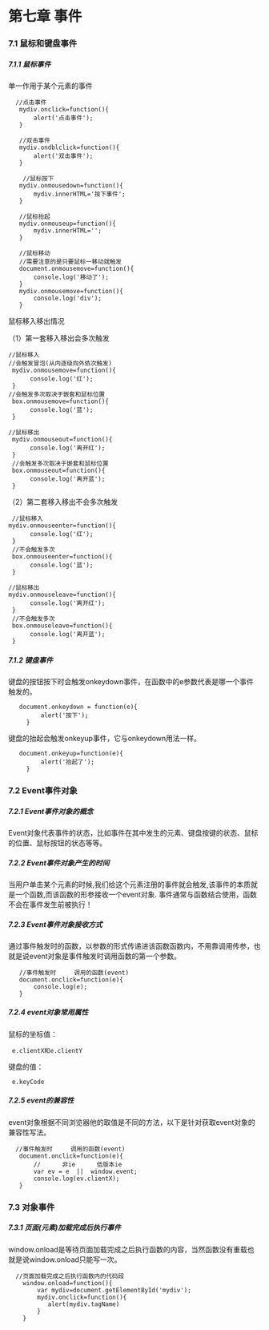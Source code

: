 # 第七章  事件

### 7.1 鼠标和键盘事件

##### 7.1.1 鼠标事件

单一作用于某个元素的事件

      //点击事件
       mydiv.onclick=function(){
           alert('点击事件');
       }
    
       //双击事件
       mydiv.ondblclick=function(){
           alert('双击事件');
       }

        //鼠标按下
       mydiv.onmousedown=function(){
           mydiv.innerHTML='按下事件';
       }

       //鼠标抬起
       mydiv.onmouseup=function(){
           mydiv.innerHTML='';
       }
       
       //鼠标移动
       //需要注意的是只要鼠标一移动就触发
       document.onmousemove=function(){
           console.log('移动了');
       }
       mydiv.onmousemove=function(){
           console.log('div');
       }

鼠标移入移出情况

（1）第一套移入移出会多次触发

    //鼠标移入
    //会触发冒泡(从内逐级向外依次触发)
     mydiv.onmousemove=function(){
          console.log('红');
     } 
    //会触发多次取决于嵌套和鼠标位置
     box.onmousemove=function(){
          console.log('蓝');
     }

    //鼠标移出
     mydiv.onmouseout=function(){
          console.log('离开红');
     } 
     //会触发多次取决于嵌套和鼠标位置
     box.onmouseout=function(){
          console.log('离开蓝');
     }

（2）第二套移入移出不会多次触发

     //鼠标移入
    mydiv.onmouseenter=function(){
          console.log('红');
     } 
     //不会触发多次
     box.onmouseenter=function(){
          console.log('蓝');
     }

    //鼠标移出
    mydiv.onmouseleave=function(){
          console.log('离开红');
     } 
     //不会触发多次
     box.onmouseleave=function(){
          console.log('离开蓝');
     }

##### 7.1.2 键盘事件

键盘的按钮按下时会触发onkeydown事件，在函数中的e参数代表是哪一个事件触发的。
        
       document.onkeydown = function(e){
             alert('按下');
         }

键盘的抬起会触发onkeyup事件，它与onkeydown用法一样。

       document.onkeyup=function(e){
             alert('抬起了');
         }

### 7.2 Event事件对象

##### 7.2.1 Event事件对象的概念

Event对象代表事件的状态，比如事件在其中发生的元素、键盘按键的状态、鼠标的位置、鼠标按钮的状态等等。

##### 7.2.2 Event事件对象产生的时间

当用户单击某个元素的时候,我们给这个元素注册的事件就会触发,该事件的本质就是一个函数,而该函数的形参接收一个event对象.
事件通常与函数结合使用，函数不会在事件发生前被执行！

##### 7.2.3 Event事件对象接收方式

通过事件触发时的函数，以参数的形式传递进该函数函数内，不用靠调用传参，也就是说event对象是事件触发时调用函数的第一个参数。

       //事件触发时     调用的函数(event)
       document.onclick=function(e){
           console.log(e);
       }

##### 7.2.4 event对象常用属性

鼠标的坐标值：

     e.clientX和e.clientY

键盘的值：
  
     e.keyCode

##### 7.2.5 event的兼容性

event对象根据不同浏览器他的取值是不同的方法，以下是针对获取event对象的兼容性写法。

      //事件触发时     调用的函数(event)
       document.onclick=function(e){
           //      非ie      低版本ie
           var ev = e  ||  window.event;
           console.log(ev.clientX);
       }

### 7.3 对象事件

##### 7.3.1 页面(元素)加载完成后执行事件

window.onload是等待页面加载完成之后执行函数的内容，当然函数没有重载也就是说window.onload只能写一次。

      //页面加载完成之后执行函数内的代码段
        window.onload=function(){
            var mydiv=document.getElementById('mydiv');
            mydiv.onclick=function(){
               alert(mydiv.tagName)
            }
        }